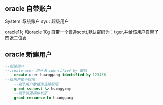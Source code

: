 ## oracle 自带账户

System :系统账户
sys : 超级用户

oracle11g 和oracle 10g 自带一个普通scott,默认密码为：tiger,并给该用户自带了四张二位表

## oracle 新建用户

```sql
--创建用户
--create user 用户名 identified by 密码
    create user huanggang identified by 123456
--给用户赋予权限
    --赋予用户数据库连接权限
    grant connect to huanggang
    --赋予资源操纵权限
    grant resource to huanggang
```
